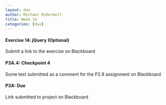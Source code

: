 ```yaml
---
layout: due
author: Michael McDermott
title: Week 14
categories: [due]
---
```

#### Exercise 14: jQuery (Optional)
Submit a link to the exercise on Blackboard

#### P3A.4: Checkpoint 4
Some text submitted as a comment for the P2.8 assignment on Blackboard

#### P3A: Due
Link submitted to project on Blackboard
